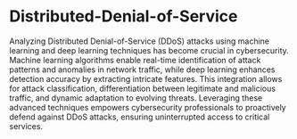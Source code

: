 # Distributed-Denial-of-Service  
Analyzing Distributed Denial-of-Service (DDoS) attacks using machine learning and deep learning techniques has become crucial in cybersecurity. Machine learning algorithms enable real-time identification of attack patterns and anomalies in network traffic, while deep learning enhances detection accuracy by extracting intricate features. This integration allows for attack classification, differentiation between legitimate and malicious traffic, and dynamic adaptation to evolving threats. Leveraging these advanced techniques empowers cybersecurity professionals to proactively defend against DDoS attacks, ensuring uninterrupted access to critical services.
